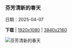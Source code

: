 ### 芬芳清新的春天

日期：2025-04-07

**下载**  |  [1920x1080](https://cn.bing.com/th?id=OHR.SpringDaffodils_ZH-CN6737270212_1920x1080.jpg)  |  [3840x2160](https://cn.bing.com/th?id=OHR.SpringDaffodils_ZH-CN6737270212_UHD.jpg)

![芬芳清新的春天](https://cn.bing.com/th?id=OHR.SpringDaffodils_ZH-CN6737270212_1920x1080.jpg "春天的水仙花在清晨绽放 (© LedyX/Shutterstock)")

